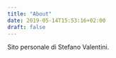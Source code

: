 ```yaml
---
title: "About"
date: 2019-05-14T15:53:16+02:00
draft: false
---
```

<div>
    <p>
        Sito personale di Stefano Valentini.
    </p>
</div>
